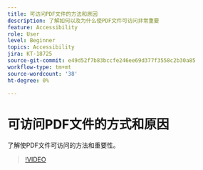 ```yaml
---
title: 可访问PDF文件的方法和原因
description: 了解如何以及为什么使PDF文件可访问非常重要
feature: Accessibility
role: User
level: Beginner
topics: Accessibility
jira: KT-18725
source-git-commit: e49d52f7b83bccfe246ee69d377f3558c2b30a85
workflow-type: tm+mt
source-wordcount: '38'
ht-degree: 0%

---
```


# 可访问PDF文件的方式和原因

了解使PDF文件可访问的方法和重要性。

>[!VIDEO](https://video.tv.adobe.com/v/3471613?quality=12&learn=on&hidetitle=true)
